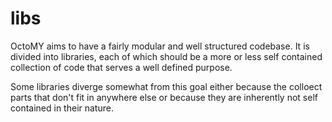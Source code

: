 # libs

OctoMY aims to have a fairly modular and well structured codebase. It is divided into libraries, each of which should be a more or less self contained collection of code that serves a well defined purpose.

Some libraries diverge somewhat from this goal either because the colloect parts that don't fit in anywhere else or because they are inherently not self contained in their nature.


